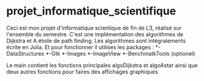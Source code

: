 # projet_informatique_scientifique

Ceci est mon projet d'informatique scientique de fin de L3, réalisé sur l'ensemble du semestre.
C'est une implémentation des algorithmes de Dijkstra et A étoile de path finding.
Les algorithmes sont intégralements écrite en Julia.
Et pour fonctionner il utilises les packages : 
    *-DataStructures 
    *-Gtk
    *-Images
    *-ImageView
    *-BenchmatkTools (optionel)

Le main contient les fonctions principales algoDijkstra et algoAstar ainsi que deux autres fonctions pour faires des affichages graphiques